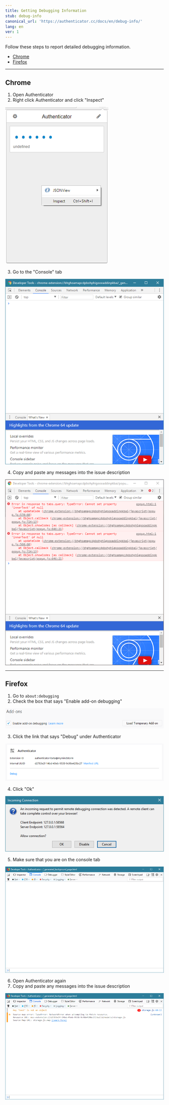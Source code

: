 ```yaml
---
title: Getting Debugging Information
stub: debug-info
canonical_url: 'https://authenticator.cc/docs/en/debug-info/'
lang: en
ver: 1
---
```


Follow these steps to report detailed debugging information.

- [Chrome](#chrome)
- [Firefox](#firefox)

---

## Chrome

1. Open Authenticator
2. Right click Authenticator and click "Inspect"

![step2](/assets/debugging-screenshots/chrome/step2.PNG)

3. Go to the "Console" tab

![step5](/assets/debugging-screenshots/chrome/step3.PNG)

4. Copy and paste any messages into the issue description

![step4](/assets/debugging-screenshots/chrome/step4.PNG)

---

## Firefox

1. Go to `about:debugging`
2. Check the box that says "Enable add-on debugging"

![step2](/assets/debugging-screenshots/firefox/step2.PNG)

3. Click the link that says "Debug" under Authenticator 

![step3](/assets/debugging-screenshots/firefox/step3.PNG)

4. Click "Ok"

![step4](/assets/debugging-screenshots/firefox/step4.PNG)

5. Make sure that you are on the console tab

![step5](/assets/debugging-screenshots/firefox/step5.PNG)

6. Open Authenticator again
7. Copy and paste any messages into the issue description

![step7](/assets/debugging-screenshots/firefox/step7.PNG)
